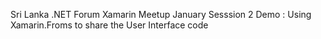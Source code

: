 Sri Lanka .NET Forum Xamarin Meetup January 
Sesssion 2 Demo : Using Xamarin.Froms to share the User Interface code




